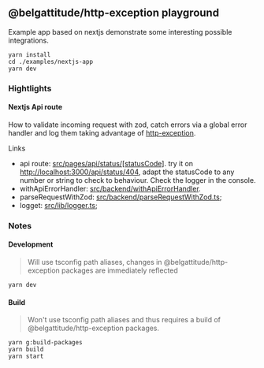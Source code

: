 ## @belgattitude/http-exception playground

Example app based on nextjs demonstrate some interesting possible integrations.

```
yarn install
cd ./examples/nextjs-app
yarn dev
```

### Hightlights

#### Nextjs Api route

How to validate incoming request with zod,
catch errors via a global error handler and log them taking
advantage of [http-exception](https://github.com/belgattitude/http-exception).

Links

- api route: [src/pages/api/status/[statusCode]](./src/pages/api/status/%5BstatusCode%5D.tsx). try
  it on [http://localhost:3000/api/status/404](http://localhost:3000/api/status/404), adapt
  the statusCode to any number or string to check to behaviour. Check the logger in the console.
- withApiErrorHandler: [src/backend/withApiErrorHandler](src/backend/withApiErrorHandler.ts).
- parseRequestWithZod: [src/backend/parseRequestWithZod.ts](src/backend/parseRequestWithZod.ts);
- logget: [src/lib/logger.ts](src/lib/logger.ts);

### Notes

#### Development

> Will use tsconfig path aliases, changes in @belgattitude/http-exception packages
> are immediately reflected

```
yarn dev
```

#### Build

> Won't use tsconfig path aliases and thus requires a build of @belgattitude/http-exception packages.

```
yarn g:build-packages
yarn build
yarn start
```
